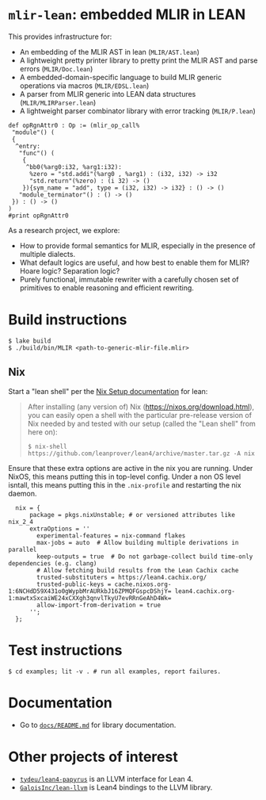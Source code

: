 # `mlir-lean`: embedded MLIR in LEAN

This provides infrastructure for:

- An embedding of the MLIR AST in lean (`MLIR/AST.lean`)
- A lightweight pretty printer library to pretty print the MLIR AST and parse errors (`MLIR/Doc.lean`)
- A embedded-domain-specific language to build MLIR generic operations via macros (`MLIR/EDSL.lean`)
- A parser from MLIR generic into LEAN data structures (`MLIR/MLIRParser.lean`)
- A lightweight parser combinator library with error tracking (`MLIR/P.lean`)

```lean
def opRgnAttr0 : Op := (mlir_op_call%
 "module"() (
 {
  ^entry:
   "func"() (
    {
     ^bb0(%arg0:i32, %arg1:i32):
      %zero = "std.addi"(%arg0 , %arg1) : (i32, i32) -> i32
      "std.return"(%zero) : (i 32) -> ()
    }){sym_name = "add", type = (i32, i32) -> i32} : () -> ()
   "module_terminator"() : () -> ()
 }) : () -> ()
)
#print opRgnAttr0
```

As a research project, we explore:

- How to provide formal semantics for MLIR, especially in the presence of multiple dialects.
- What default logics are useful, and how best to enable them for MLIR? Hoare logic? Separation logic?
- Purely functional, immutable rewriter with a carefully chosen set of
  primitives to enable reasoning and efficient rewriting.

# Build instructions

```
$ lake build
$ ./build/bin/MLIR <path-to-generic-mlir-file.mlir>
```

## Nix

Start a "lean shell" per the [Nix Setup documentation](https://leanprover.github.io/lean4/doc/setup.html#nix-setup) for lean:

> After installing (any version of) Nix (https://nixos.org/download.html), you can easily open a shell with the particular pre-release version of Nix needed by and tested with our setup (called the "Lean shell" from here on):
> ```
> $ nix-shell https://github.com/leanprover/lean4/archive/master.tar.gz -A nix
> ```

Ensure that these extra options are active in the nix you are running. Under NixOS, this means putting this in top-level config. Under a non OS level isntall, this means putting this in the `.nix-profile` and restarting the nix daemon.

```nix=
  nix = {
      package = pkgs.nixUnstable; # or versioned attributes like nix_2_4
      extraOptions = ''
        experimental-features = nix-command flakes
        max-jobs = auto  # Allow building multiple derivations in parallel
        keep-outputs = true  # Do not garbage-collect build time-only dependencies (e.g. clang)
        # Allow fetching build results from the Lean Cachix cache
        trusted-substituters = https://lean4.cachix.org/
        trusted-public-keys = cache.nixos.org-1:6NCHdD59X431o0gWypbMrAURkbJ16ZPMQFGspcDShjY= lean4.cachix.org-1:mawtxSxcaiWE24xCXXgh3qnvlTkyU7evRRnGeAhD4Wk=
        allow-import-from-derivation = true
      '';
  };
```


# Test instructions

```
$ cd examples; lit -v . # run all examples, report failures.
```

# Documentation

- Go to [`docs/README.md`](./docs/README.md) for library documentation.



# Other projects of interest

- [`tydeu/lean4-papyrus`](https://github.com/tydeu/lean4-papyrus) is an LLVM interface for Lean 4.
- [`GaloisInc/lean-llvm`](https://github.com/GaloisInc/lean-llvm) is Lean4 bindings to the LLVM library.
